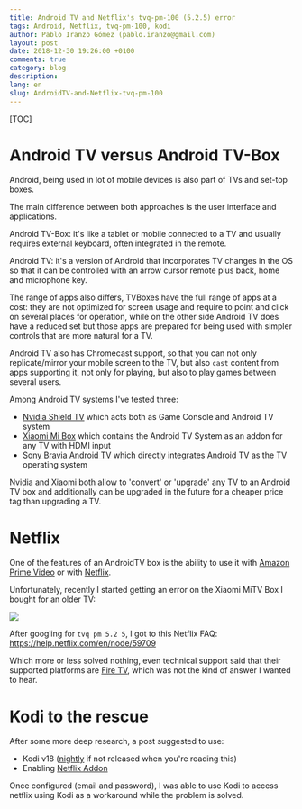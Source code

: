 ```yaml
---
title: Android TV and Netflix's tvq-pm-100 (5.2.5) error
tags: Android, Netflix, tvq-pm-100, kodi
author: Pablo Iranzo Gómez (pablo.iranzo@gmail.com)
layout: post
date: 2018-12-30 19:26:00 +0100
comments: true
category: blog
description:
lang: en
slug: AndroidTV-and-Netflix-tvq-pm-100
---
```


[TOC]

# Android TV versus Android TV-Box

Android, being used in lot of mobile devices is also part of TVs and set-top boxes.

The main difference between both approaches is the user interface and applications.

Android TV-Box: it's like a tablet or mobile connected to a TV and usually requires external keyboard, often integrated in the remote.

Android TV: it's a version of Android that incorporates TV changes in the OS so that it can be controlled with an arrow cursor remote plus back, home and microphone key.

The range of apps also differs, TVBoxes have the full range of apps at a cost: they are not optimized for screen usage and require to point and click on several places for operation, while on the other side Android TV does have a reduced set but those apps are prepared for being used with simpler controls that are more natural for a TV.

Android TV also has Chromecast support, so that you can not only replicate/mirror your mobile screen to the TV, but also `cast` content from apps supporting it, not only for playing, but also to play games between several users.

Among Android TV systems I've tested three:

- [Nvidia Shield TV](https://amzn.to/2BQJJGH) which acts both as Game Console and Android TV system
- [Xiaomi Mi Box](https://amzn.to/2SsFecu) which contains the Android TV System as an addon for any TV with HDMI input
- [Sony Bravia Android TV](https://amzn.to/2Q94kuY) which directly integrates Android TV as the TV operating system

Nvidia and Xiaomi both allow to 'convert' or 'upgrade' any TV to an Android TV box and additionally can be upgraded in the future for a cheaper price tag than upgrading a TV.

# Netflix

One of the features of an AndroidTV box is the ability to use it with [Amazon Prime Video](https://www.primevideo.com/?tag=iranzo-21) or with [Netflix](https://netflix.com).

Unfortunately, recently I started getting an error on the Xiaomi MiTV Box I bought for an older TV:

![](/imagen/netflix-tvq-pm-100.png)

After googling for `tvq pm 5.2 5`, I got to this Netflix FAQ: <https://help.netflix.com/en/node/59709>

Which more or less solved nothing, even technical support said that their supported platforms are [Fire TV](https://amzn.to/2CG89o0), which was not the kind of answer I wanted to hear.

# Kodi to the rescue

After some more deep research, a post suggested to use:

- Kodi v18 ([nightly](https://mirrors.kodi.tv/nightlies/android/arm/master/) if not released when you're reading this)
- Enabling [Netflix Addon](https://forum.kodi.tv/showthread.php?tid=329767)

Once configured (email and password), I was able to use Kodi to access netflix using Kodi as a workaround while the problem is solved.
